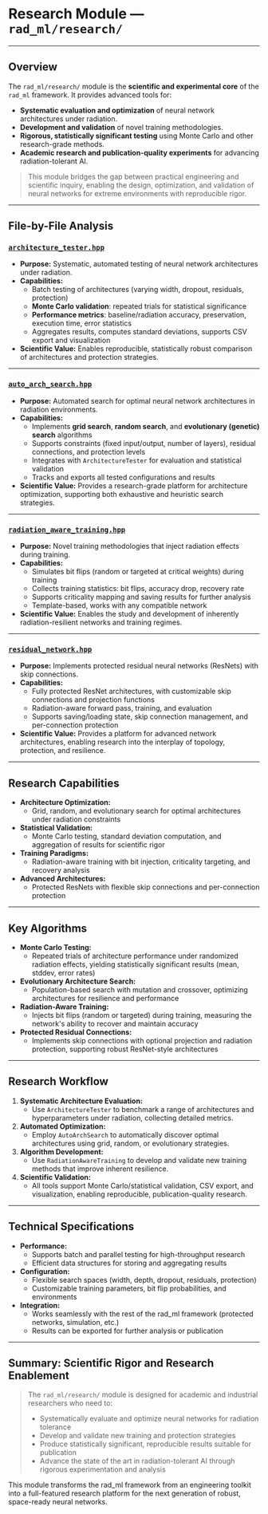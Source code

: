 # Research Module — `rad_ml/research/`

---

## Overview

The `rad_ml/research/` module is the **scientific and experimental core** of the `rad_ml` framework. It provides advanced tools for:

- **Systematic evaluation and optimization** of neural network architectures under radiation.
- **Development and validation** of novel training methodologies.
- **Rigorous, statistically significant testing** using Monte Carlo and other research-grade methods.
- **Academic research and publication-quality experiments** for advancing radiation-tolerant AI.

> This module bridges the gap between practical engineering and scientific inquiry, enabling the design, optimization, and validation of neural networks for extreme environments with reproducible rigor.

---

## File-by-File Analysis

### [`architecture_tester.hpp`](architecture_tester.hpp)
- **Purpose:** Systematic, automated testing of neural network architectures under radiation.
- **Capabilities:**
  - Batch testing of architectures (varying width, dropout, residuals, protection)
  - **Monte Carlo validation**: repeated trials for statistical significance
  - **Performance metrics**: baseline/radiation accuracy, preservation, execution time, error statistics
  - Aggregates results, computes standard deviations, supports CSV export and visualization
- **Scientific Value:** Enables reproducible, statistically robust comparison of architectures and protection strategies.

---

### [`auto_arch_search.hpp`](auto_arch_search.hpp)
- **Purpose:** Automated search for optimal neural network architectures in radiation environments.
- **Capabilities:**
  - Implements **grid search**, **random search**, and **evolutionary (genetic) search** algorithms
  - Supports constraints (fixed input/output, number of layers), residual connections, and protection levels
  - Integrates with `ArchitectureTester` for evaluation and statistical validation
  - Tracks and exports all tested configurations and results
- **Scientific Value:** Provides a research-grade platform for architecture optimization, supporting both exhaustive and heuristic search strategies.

---

### [`radiation_aware_training.hpp`](radiation_aware_training.hpp)
- **Purpose:** Novel training methodologies that inject radiation effects during training.
- **Capabilities:**
  - Simulates bit flips (random or targeted at critical weights) during training
  - Collects training statistics: bit flips, accuracy drop, recovery rate
  - Supports criticality mapping and saving results for further analysis
  - Template-based, works with any compatible network
- **Scientific Value:** Enables the study and development of inherently radiation-resilient networks and training regimes.

---

### [`residual_network.hpp`](residual_network.hpp)
- **Purpose:** Implements protected residual neural networks (ResNets) with skip connections.
- **Capabilities:**
  - Fully protected ResNet architectures, with customizable skip connections and projection functions
  - Radiation-aware forward pass, training, and evaluation
  - Supports saving/loading state, skip connection management, and per-connection protection
- **Scientific Value:** Provides a platform for advanced network architectures, enabling research into the interplay of topology, protection, and resilience.

---

## Research Capabilities

- **Architecture Optimization:**
  - Grid, random, and evolutionary search for optimal architectures under radiation constraints
- **Statistical Validation:**
  - Monte Carlo testing, standard deviation computation, and aggregation of results for scientific rigor
- **Training Paradigms:**
  - Radiation-aware training with bit injection, criticality targeting, and recovery analysis
- **Advanced Architectures:**
  - Protected ResNets with flexible skip connections and per-connection protection

---

## Key Algorithms

- **Monte Carlo Testing:**
  - Repeated trials of architecture performance under randomized radiation effects, yielding statistically significant results (mean, stddev, error rates)
- **Evolutionary Architecture Search:**
  - Population-based search with mutation and crossover, optimizing architectures for resilience and performance
- **Radiation-Aware Training:**
  - Injects bit flips (random or targeted) during training, measuring the network's ability to recover and maintain accuracy
- **Protected Residual Connections:**
  - Implements skip connections with optional projection and radiation protection, supporting robust ResNet-style architectures

---

## Research Workflow

1. **Systematic Architecture Evaluation:**
   - Use `ArchitectureTester` to benchmark a range of architectures and hyperparameters under radiation, collecting detailed metrics.
2. **Automated Optimization:**
   - Employ `AutoArchSearch` to automatically discover optimal architectures using grid, random, or evolutionary strategies.
3. **Algorithm Development:**
   - Use `RadiationAwareTraining` to develop and validate new training methods that improve inherent resilience.
4. **Scientific Validation:**
   - All tools support Monte Carlo/statistical validation, CSV export, and visualization, enabling reproducible, publication-quality research.

---

## Technical Specifications

- **Performance:**
  - Supports batch and parallel testing for high-throughput research
  - Efficient data structures for storing and aggregating results
- **Configuration:**
  - Flexible search spaces (width, depth, dropout, residuals, protection)
  - Customizable training parameters, bit flip probabilities, and environments
- **Integration:**
  - Works seamlessly with the rest of the rad_ml framework (protected networks, simulation, etc.)
  - Results can be exported for further analysis or publication

---

## Summary: Scientific Rigor and Research Enablement

> The `rad_ml/research/` module is designed for academic and industrial researchers who need to:
> - Systematically evaluate and optimize neural networks for radiation tolerance
> - Develop and validate new training and protection strategies
> - Produce statistically significant, reproducible results suitable for publication
> - Advance the state of the art in radiation-tolerant AI through rigorous experimentation and analysis

This module transforms the rad_ml framework from an engineering toolkit into a full-featured research platform for the next generation of robust, space-ready neural networks.
